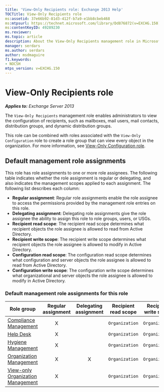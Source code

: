 ```yaml
---
title: 'View-Only Recipients role: Exchange 2013 Help'
TOCTitle: View-Only Recipients role
ms:assetid: 37e66b92-81d3-412f-b7a9-e1bb8cbeb468
ms:mtpsurl: https://technet.microsoft.com/library/Dd876872(v=EXCHG.150)
ms:contentKeyID: 49289230
ms.reviewer: 
ms.topic: article
description: About the View-Only Recipients management role in Microsoft Exchange Server
manager: serdars
ms.author: serdars
author: msdmaguire
f1.keywords:
- NOCSH
mtps_version: v=EXCHG.150
---
```


# View-Only Recipients role

_**Applies to:** Exchange Server 2013_

The `View-Only Recipients` management role enables administrators to view the configuration of recipients, such as mailboxes, mail users, mail contacts, distribution groups, and dynamic distribution groups.

This role can be combined with roles associated with the `View-Only Configuration` role to create a role group that can view every object in the organization. For more information, see [View-Only Configuration role](view-only-configuration-role-exchange-2013-help.md).

## Default management role assignments

This role has role assignments to one or more role assignees. The following table indicates whether the role assignment is regular or delegating, and also indicates the management scopes applied to each assignment. The following list describes each column:

- **Regular assignment**: Regular role assignments enable the role assignee to access the permissions provided by the management role entries on this role.
- **Delegating assignment**: Delegating role assignments give the role assignee the ability to assign this role to role groups, users, or USGs.
- **Recipient read scope**: The recipient read scope determines what recipient objects the role assignee is allowed to read from Active Directory.
- **Recipient write scope**: The recipient write scope determines what recipient objects the role assignee is allowed to modify in Active Directory.
- **Configuration read scope**: The configuration read scope determines what configuration and server objects the role assignee is allowed to read from Active Directory.
- **Configuration write scope**: The configuration write scope determines what organizational and server objects the role assignee is allowed to modify in Active Directory.

### Default management role assignments for this role

|Role group|Regular assignment|Delegating assignment|Recipient read scope|Recipient write scope|Configuration read scope|Configuration write scope|
|---|:---:|:---:|---|---|---|---|
|[Compliance Management](compliance-management-exchange-2013-help.md)|X||`Organization`|`Organization`|`OrganizationConfig`|`OrganizationConfig`|
|[Help Desk](help-desk-exchange-2013-help.md)|X||`Organization`|`Organization`|`OrganizationConfig`|`OrganizationConfig`|
|[Hygiene Management](hygiene-management-exchange-2013-help.md)|X||`Organization`|`Organization`|`OrganizationConfig`|`OrganizationConfig`|
|[Organization Management](organization-management-exchange-2013-help.md)|X|X|`Organization`|`Organization`|`OrganizationConfig`|`OrganizationConfig`|
|[View-only Organization Management](view-only-organization-management-exchange-2013-help.md)|X||`Organization`|`Organization`|`OrganizationConfig`|`OrganizationConfig`|
